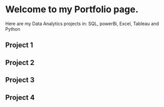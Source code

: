 # Welcome to my Portfolio page.
Here are my Data Analytics projects in:
SQL, powerBi, Excel, Tableau and Python

## Project 1
## Project 2
## Project 3
## Project 4


